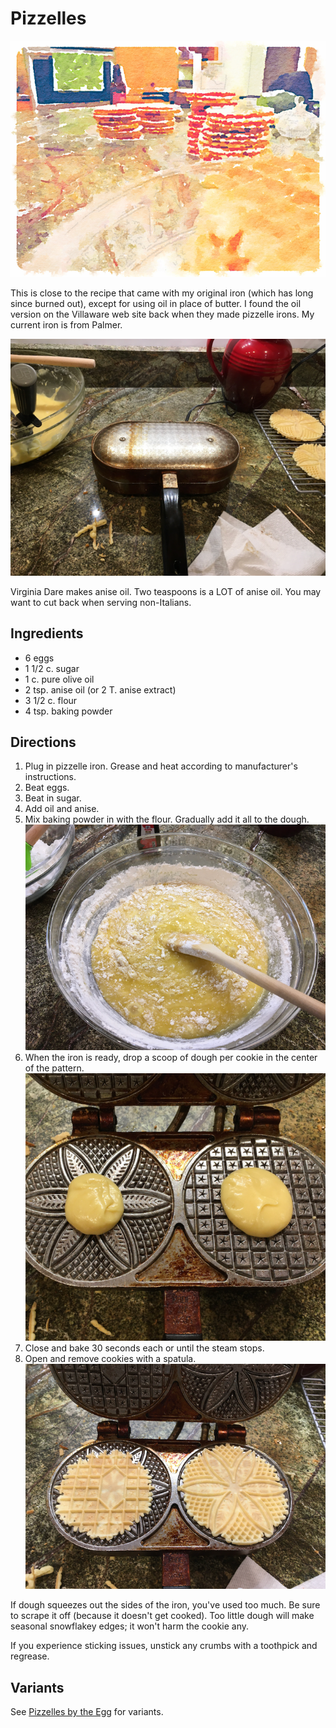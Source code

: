 [photographed]: ../indices/photographed.html

# Pizzelles

![watercolor pizzelles](../images/pizzellewc.png)

This is close to the recipe that came with my original iron (which has long since burned out), except for using oil in place of butter. I found the oil version on the Villaware web site back when they made pizzelle irons. My current iron is from Palmer.

![pizzelle iron](../images/pizzelleiron_closed.png)

Virginia Dare makes anise oil. Two teaspoons is a LOT of anise oil. You may want to cut back when serving non-Italians.

## Ingredients

* 6 eggs
* 1 1/2 c. sugar
* 1 c. pure olive oil
* 2 tsp. anise oil (or 2 T. anise extract)
* 3 1/2 c. flour
* 4 tsp. baking powder

## Directions

1.  Plug in pizzelle iron. Grease and heat according to manufacturer's instructions.
2. Beat eggs. 
3. Beat in sugar. 
4. Add oil and anise. 
5. Mix baking powder in with the flour.  Gradually add it all to the dough. ![pizzelle dough](../images/pizzelle_dough.png)
6. When the iron is ready, drop a scoop of dough per cookie in the center of the pattern. ![pizzelle iron loaded](../images/pizzelleiron_loaded.png)
7. Close and bake 30 seconds each or until the steam stops.
8. Open and remove cookies with a spatula.   ![pizzelle iron done](../images/pizzelleiron_cooked.png)

If dough squeezes out the sides of the iron, you've used too much.  Be sure to scrape it off (because it doesn't get cooked).  Too little dough will make seasonal snowflakey edges; it won't harm the cookie any.  

If you experience sticking issues, unstick any crumbs with a toothpick and regrease.

## Variants

See [Pizzelles by the Egg](../cookies/pizzellesByTheEgg.md) for variants.
